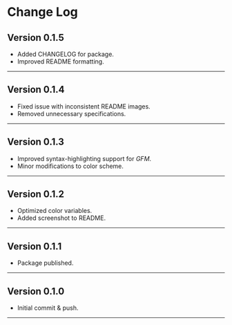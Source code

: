 # Change Log

## Version 0.1.5

  * Added CHANGELOG for package.
  * Improved README formatting.

------------------------------------------------------------------------------------------------------------------------

## Version 0.1.4

  * Fixed issue with inconsistent README images.
  * Removed unnecessary specifications.

------------------------------------------------------------------------------------------------------------------------

## Version 0.1.3

  * Improved syntax-highlighting support for *GFM*.
  * Minor modifications to color scheme.

------------------------------------------------------------------------------------------------------------------------

## Version 0.1.2

  * Optimized color variables.
  * Added screenshot to README.

------------------------------------------------------------------------------------------------------------------------

## Version 0.1.1

  * Package published.

------------------------------------------------------------------------------------------------------------------------

## Version 0.1.0

  * Initial commit & push.

------------------------------------------------------------------------------------------------------------------------
